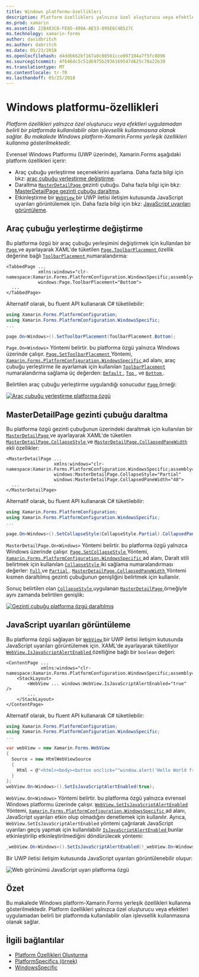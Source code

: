 ```yaml
---
title: Windows platformu-özellikleri
description: Platform özellikleri yalnızca özel oluşturucu veya efektleri uygulamadan belirli bir platformda kullanılabilir olan işlevsellik kullanmasına olanak sağlar. Bu makalede Windows platform-Xamarin.Forms yerleşik özellikleri kullanma gösterilmektedir.
ms.prod: xamarin
ms.assetid: 22B403C0-FE6D-498A-AE53-095E6C4B527C
ms.technology: xamarin-forms
author: davidbritch
ms.author: dabritch
ms.date: 05/23/2018
ms.openlocfilehash: d4ddb662bf167a0c80561cce097104a7f5fc8096
ms.sourcegitcommit: 4f646dc5c51db975b2936169547d625c78a22b30
ms.translationtype: MT
ms.contentlocale: tr-TR
ms.lasthandoff: 05/25/2018
---
```

# <a name="windows-platform-specifics"></a>Windows platformu-özellikleri

_Platform özellikleri yalnızca özel oluşturucu veya efektleri uygulamadan belirli bir platformda kullanılabilir olan işlevsellik kullanmasına olanak sağlar. Bu makalede Windows platform-Xamarin.Forms yerleşik özellikleri kullanma gösterilmektedir._

Evrensel Windows Platformu (UWP üzerinde), Xamarin.Forms aşağıdaki platform özellikleri içerir:

- Araç çubuğu yerleştirme seçeneklerini ayarlama. Daha fazla bilgi için bkz: [araç çubuğu yerleştirme değiştirme](#toolbar_placement).
- Daraltma [ `MasterDetailPage` ](https://developer.xamarin.com/api/type/Xamarin.Forms.MasterDetailPage/) gezinti çubuğu. Daha fazla bilgi için bkz: [MasterDetailPage gezinti çubuğu daraltma](#collapsable_navigation_bar).
- Etkinleştirme bir [ `WebView` ](xref:Xamarin.Forms.WebView) bir UWP iletisi iletişim kutusunda JavaScript uyarıları görüntülemek için. Daha fazla bilgi için bkz: [JavaScript uyarıları görüntüleme](#webview-javascript-alert).

<a name="toolbar_placement" />

## <a name="changing-the-toolbar-placement"></a>Araç çubuğu yerleştirme değiştirme

Bu platforma özgü bir araç çubuğu yerleşimini değiştirmek için kullanılan bir [ `Page` ](https://developer.xamarin.com/api/type/Xamarin.Forms.Page/)ve ayarlayarak XAML'de tüketilen [ `Page.ToolbarPlacement` ](https://developer.xamarin.com/api/field/Xamarin.Forms.PlatformConfiguration.WindowsSpecific.Page.ToolbarPlacementProperty/) özellik değerine bağlı [ `ToolbarPlacement` ](https://developer.xamarin.com/api/type/Xamarin.Forms.PlatformConfiguration.WindowsSpecific.ToolbarPlacement/) numaralandırma:

```xaml
<TabbedPage ...
            xmlns:windows="clr-namespace:Xamarin.Forms.PlatformConfiguration.WindowsSpecific;assembly=Xamarin.Forms.Core"
            windows:Page.ToolbarPlacement="Bottom">
  ...
</TabbedPage>
```

Alternatif olarak, bu fluent API kullanarak C# tüketilebilir:

```csharp
using Xamarin.Forms.PlatformConfiguration;
using Xamarin.Forms.PlatformConfiguration.WindowsSpecific;
...

page.On<Windows>().SetToolbarPlacement(ToolbarPlacement.Bottom);
```

`Page.On<Windows>` Yöntemi belirtir. bu platforma özgü yalnızca Windows üzerinde çalışır. [ `Page.SetToolbarPlacement` ](https://developer.xamarin.com/api/member/Xamarin.Forms.PlatformConfiguration.WindowsSpecific.Page.SetToolbarPlacement/p/Xamarin.Forms.IPlatformElementConfiguration{Xamarin.Forms.PlatformConfiguration.Windows,Xamarin.Forms.Page}/Xamarin.Forms.PlatformConfiguration.WindowsSpecific.ToolbarPlacement/) Yöntemi, [ `Xamarin.Forms.PlatformConfiguration.WindowsSpecific` ](https://developer.xamarin.com/api/namespace/Xamarin.Forms.PlatformConfiguration.WindowsSpecific/) ad alanı, araç çubuğu yerleştirme ile ayarlamak için kullanılan [ `ToolbarPlacement` ](https://developer.xamarin.com/api/type/Xamarin.Forms.PlatformConfiguration.WindowsSpecific.ToolbarPlacement/) numaralandırma sağlama üç değerden: [ `Default` ](https://developer.xamarin.com/api/field/Xamarin.Forms.PlatformConfiguration.WindowsSpecific.ToolbarPlacement.Default/), [ `Top` ](https://developer.xamarin.com/api/field/Xamarin.Forms.PlatformConfiguration.WindowsSpecific.ToolbarPlacement.Top/), ve [ `Bottom` ](https://developer.xamarin.com/api/field/Xamarin.Forms.PlatformConfiguration.WindowsSpecific.ToolbarPlacement.Bottom/).

Belirtilen araç çubuğu yerleştirme uygulandığı sonucudur [ `Page` ](https://developer.xamarin.com/api/type/Xamarin.Forms.Page/) örneği:

[![](windows-images/toolbar-placement.png "Araç çubuğu yerleştirme platforma özgü")](windows-images/toolbar-placement-large.png#lightbox "araç çubuğu yerleştirme platforma özgü")

<a name="collapsable_navigation_bar" />

## <a name="collapsing-a-masterdetailpage-navigation-bar"></a>MasterDetailPage gezinti çubuğu daraltma

Bu platforma özgü gezinti çubuğunun üzerindeki daraltmak için kullanılan bir [ `MasterDetailPage` ](https://developer.xamarin.com/api/type/Xamarin.Forms.MasterDetailPage/)ve ayarlayarak XAML'de tüketilen [ `MasterDetailPage.CollapseStyle` ](https://developer.xamarin.com/api/field/Xamarin.Forms.PlatformConfiguration.WindowsSpecific.MasterDetailPage.CollapseStyleProperty/) ve [ `MasterDetailPage.CollapsedPaneWidth` ](https://developer.xamarin.com/api/field/Xamarin.Forms.PlatformConfiguration.WindowsSpecific.MasterDetailPage.CollapsedPaneWidthProperty/)ekli özellikler:

```xaml
<MasterDetailPage ...
                  xmlns:windows="clr-namespace:Xamarin.Forms.PlatformConfiguration.WindowsSpecific;assembly=Xamarin.Forms.Core"
                  windows:MasterDetailPage.CollapseStyle="Partial"
                  windows:MasterDetailPage.CollapsedPaneWidth="48">
  ...
</MasterDetailPage>

```

Alternatif olarak, bu fluent API kullanarak C# tüketilebilir:

```csharp
using Xamarin.Forms.PlatformConfiguration;
using Xamarin.Forms.PlatformConfiguration.WindowsSpecific;
...

page.On<Windows>().SetCollapseStyle(CollapseStyle.Partial).CollapsedPaneWidth(148);
```

`MasterDetailPage.On<Windows>` Yöntemi belirtir. bu platforma özgü yalnızca Windows üzerinde çalışır. [ `Page.SetCollapseStyle` ](https://developer.xamarin.com/api/member/Xamarin.Forms.PlatformConfiguration.WindowsSpecific.MasterDetailPage.SetCollapseStyle/p/Xamarin.Forms.IPlatformElementConfiguration{Xamarin.Forms.PlatformConfiguration.Windows,Xamarin.Forms.MasterDetailPage}/Xamarin.Forms.PlatformConfiguration.WindowsSpecific.CollapseStyle/) Yöntemi, [ `Xamarin.Forms.PlatformConfiguration.WindowsSpecific` ](https://developer.xamarin.com/api/namespace/Xamarin.Forms.PlatformConfiguration.WindowsSpecific/) ad alanı, Daralt stili belirtmek için kullanılan [ `CollapseStyle` ](https://developer.xamarin.com/api/type/Xamarin.Forms.PlatformConfiguration.WindowsSpecific.CollapseStyle/) iki sağlama numaralandırması değerler: [ `Full` ](https://developer.xamarin.com/api/field/Xamarin.Forms.PlatformConfiguration.WindowsSpecific.CollapseStyle.Full/) ve [ `Partial` ](https://developer.xamarin.com/api/field/Xamarin.Forms.PlatformConfiguration.WindowsSpecific.CollapseStyle.Partial/). [ `MasterDetailPage.CollapsedPaneWidth` ](https://developer.xamarin.com/api/member/Xamarin.Forms.PlatformConfiguration.WindowsSpecific.MasterDetailPage.CollapsedPaneWidth/p/Xamarin.Forms.IPlatformElementConfiguration{Xamarin.Forms.PlatformConfiguration.Windows,Xamarin.Forms.MasterDetailPage}/System.Double/) Yöntemi kısmen daraltılmış gezinti çubuğunun genişliğini belirtmek için kullanılır.

Sonuç belirtilen olan [ `CollapseStyle` ](https://developer.xamarin.com/api/type/Xamarin.Forms.PlatformConfiguration.WindowsSpecific.CollapseStyle/) uygulanan [ `MasterDetailPage` ](https://developer.xamarin.com/api/type/Xamarin.Forms.MasterDetailPage/) örneğiyle aynı zamanda belirtilen genişlik:

[![](windows-images/collapsed-navigation-bar.png "Gezinti çubuğu platforma özgü daraltılmış")](windows-images/collapsed-navigation-bar-large.png#lightbox "gezinti çubuğu platforma özgü daraltılmış")

<a name="webview-javascript-alert" />

## <a name="displaying-javascript-alerts"></a>JavaScript uyarıları görüntüleme

Bu platforma özgü sağlayan bir [ `WebView` ](xref:Xamarin.Forms.WebView) bir UWP iletisi iletişim kutusunda JavaScript uyarıları görüntülemek için. XAML'de ayarlayarak tüketiliyor [ `WebView.IsJavaScriptAlertEnabled` ](xref:Xamarin.Forms.PlatformConfiguration.WindowsSpecific.WebView.IsJavaScriptAlertEnabledProperty) özelliğine bağlı bir `boolean` değeri:

```xaml
<ContentPage ...
             xmlns:windows="clr-namespace:Xamarin.Forms.PlatformConfiguration.WindowsSpecific;assembly=Xamarin.Forms.Core">
    <StackLayout>
        <WebView ... windows:WebView.IsJavaScriptAlertEnabled="true" />
        ...
    </StackLayout>
</ContentPage>
```

Alternatif olarak, bu fluent API kullanarak C# tüketilebilir:

```csharp
using Xamarin.Forms.PlatformConfiguration;
using Xamarin.Forms.PlatformConfiguration.WindowsSpecific;
...

var webView = new Xamarin.Forms.WebView
{
  Source = new HtmlWebViewSource
  {
    Html = @"<html><body><button onclick=""window.alert('Hello World from JavaScript');"">Click Me</button></body></html>"
  }
};
webView.On<Windows>().SetIsJavaScriptAlertEnabled(true);
```

`WebView.On<Windows>` Yöntemi belirtir. bu platforma özgü yalnızca evrensel Windows platformu üzerinde çalışır. [ `WebView.SetIsJavaScriptAlertEnabled` ](xref:Xamarin.Forms.PlatformConfiguration.WindowsSpecific.WebView.SetIsJavaScriptAlertEnabled(Xamarin.Forms.IPlatformElementConfiguration{Xamarin.Forms.PlatformConfiguration.Windows,Xamarin.Forms.WebView},System.Boolean)) Yöntemi, [ `Xamarin.Forms.PlatformConfiguration.WindowsSpecific` ](xref:Xamarin.Forms.PlatformConfiguration.WindowsSpecific) ad alanı, JavaScript uyarıları etkin olup olmadığını denetlemek için kullanılır. Ayrıca, `WebView.SetIsJavaScriptAlertEnabled` yöntemi çağrılarak JavaScript uyarıları geçiş yapmak için kullanılabilir [ `IsJavaScriptAlertEnabled` ](xref:Xamarin.Forms.PlatformConfiguration.WindowsSpecific.WebView.IsJavaScriptAlertEnabled*) bunlar etkinleştirilip etkinleştirilmediğini döndürülecek yöntemi:

```csharp
_webView.On<Windows>().SetIsJavaScriptAlertEnabled(!_webView.On<Windows>().IsJavaScriptAlertEnabled());
```

Bir UWP iletisi iletişim kutusunda JavaScript uyarıları görüntülenebilir oluşur:

![Web görünümü JavaScript uyarı platforma özgü](windows-images/webview-javascript-alert.png "WebView JavaScript uyarı platforma özgü")

## <a name="summary"></a>Özet

Bu makalede Windows platform-Xamarin.Forms yerleşik özellikleri kullanma gösterilmektedir. Platform özellikleri yalnızca özel oluşturucu veya efektleri uygulamadan belirli bir platformda kullanılabilir olan işlevsellik kullanmasına olanak sağlar.

## <a name="related-links"></a>İlgili bağlantılar

- [Platform Özellikleri Oluşturma](~/xamarin-forms/platform/platform-specifics/creating.md)
- [PlatformSpecifics (örnek)](https://developer.xamarin.com/samples/xamarin-forms/userinterface/platformspecifics/)
- [WindowsSpecific](https://developer.xamarin.com/api/namespace/Xamarin.Forms.PlatformConfiguration.WindowsSpecific/)
